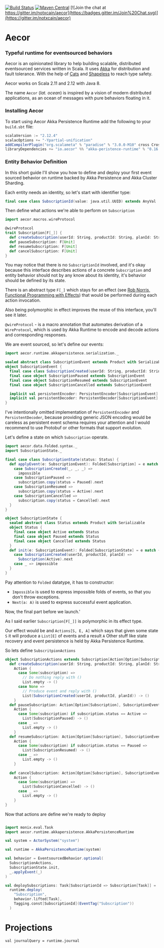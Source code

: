 
[![Build Status](https://img.shields.io/travis/notxcain/aecor/master.svg)](https://travis-ci.org/notxcain/aecor)
[![Maven Central](https://img.shields.io/maven-central/v/io.aecor/aecor-core_2.11.svg)](https://github.com/notxcain/aecor)
[![Join the chat at https://gitter.im/notxcain/aecor](https://badges.gitter.im/Join%20Chat.svg)](https://gitter.im/notxcain/aecor)


# Aecor
### Typeful runtime for eventsourced behaviors

Aecor is an opinionated library to help building scalable, distributed eventsourced services written in Scala. It uses [Akka](https://github.com/akka/akka) for distribution and fault tolerance.
With the help of [Cats](https://github.com/typelevel/cats/) and [Shapeless](https://github.com/milessabin/shapeless) to reach type safety.

Aecor works on Scala 2.11 and 2.12 with Java 8.

The name `Aecor` (_lat. ocean_) is inspired by a vision of modern distributed applications, as an ocean of messages with pure behaviors floating in it.
    
### Installing Aecor

To start using Aecor Akka Persistence Runtime add the following to your `build.sbt` file:

```scala
scalaVersion := "2.12.4"
scalacOptions += "-Ypartial-unification"
addCompilerPlugin("org.scalameta" % "paradise" % "3.0.0-M10" cross CrossVersion.full)
libraryDependencies += "io.aecor" %% "akka-peristence-runtime" % "0.16.0-SNAPSHOT"
```

### Entity Behavior Definition

In this short guide I'll show you how to define and deploy your first event sourced behavior on runtime backed by Akka Persistence and Akka Cluster Sharding.

Each entity needs an identity, so let's start with identifier type:

```scala
final case class SubscriptionId(value: java.util.UUID) extends AnyVal
```

Then define what actions we're able to perform on `Subscription`

```scala
import aecor.macros.wireProtocol

@wireProtocol
trait Subscription[F[_]] {
  def createSubscription(userId: String, productId: String, planId: String): F[Unit]
  def pauseSubscription: F[Unit]
  def resumeSubscription: F[Unit]
  def cancelSubscription: F[Unit]
}
```

You may notice that there is no `SubscriptionId` involved, and it's okay because this interface describes actions of a concrete `Subscription` and entity behavior should not by any know about its identity, it's behavior should be defined by its state.

There is an abstract type `F[_]` which stays for an effect (see [Rob Norris, Functional Programming with Effects](https://www.youtube.com/watch?v=po3wmq4S15A)) that would be performed during each action invocation.

Also being polymorphic in effect improves the reuse of this interface, you'll see it later.

`@wireProtocol` - is a macro annotation that automates derivation of a `WireProtocol`, which is used by Akka Runtime to encode and decode actions and corresponding responses.

We are event sourced, so let's define our events:

```scala
import aecor.runtime.akkapersistence.serialization._

sealed abstract class SubscriptionEvent extends Product with Serializable
object SubscriptionEvent {
  final case class SubscriptionCreated(userId: String, productId: String, planId: String) extends SubscriptionEvent
  final case object SubscriptionPaused extends SubscriptionEvent
  final case object SubscriptionResumed extends SubscriptionEvent
  final case object SubscriptionCancelled extends SubscriptionEvent

  implicit val persistentEncoder: PersistentEncoder[SubscriptionEvent] = ???
  implicit val persistentDecoder: PersistentDecoder[SubscriptionEvent] = ???
}
```

I've intentionally omitted implementation of `PersistentEncoder` and `PersistentDecoder`, because providing generic JSON encoding would be careless as persistent event schema requires your attention and I would recommend to use Protobuf or other formats that support evolution.

Let's define a state on which `Subscription` operate.

```scala
import aecor.data.Folded.syntax._
import SubscriptionState._

final case class SubscriptionState(status: Status) {
  def applyEvent(e: SubscriptionEvent): Folded[Subscription] = e match {
    case SubscriptionCreated(_, _, _) =>
      impossible
    case SubscriptionPaused =>
      subscription.copy(status = Paused).next
    case SubscriptionResumed =>
      subscription.copy(status = Active).next
    case SubscriptionCancelled =>
      subscription.copy(status = Cancelled).next
  }
}

object SubscriptionState {
  sealed abstract class Status extends Product with Serializable
  object Status {
    final case object Active extends Status
    final case object Paused extends Status
    final case object Cancelled extends Status
  }
  def init(e: SubscriptionEvent): Folded[SubscriptionState] = e match {
    case SubscriptionCreated(userId, productId, planId) =>
      Subscription(Active).next
    case _ => impossible
  }
}

```

Pay attention to `Folded` datatype, it has to constructor:
- `Impossible` is used to express impossible folds of events, so that you don't throw exceptions.
- `Next(a: A)` is used to express successful event application.


Now, the final part before we launch.'

As I said earlier `Subscription[F[_]]` is polymorphic in its effect type.

Our effect would be and `Actions[S, E, A]` which says that given some state `S` it will produce a `List[E]` of events and a result `A`
Other stuff like state recovery and event persistence is held by Akka Persistence Runtime.

So lets define `SubscritpionActions`

```scala
object SubscriptionActions extends Subscription[Action[Option[Subscription], SubscriptionEvent, ?]] {
  def createSubscription(userId: String, productId: String, planId: String): Action[Option[Subscription], SubscriptionEvent, Unit] = 
    Action {
      case Some(subscription) =>
        // Do nothing reply with ()
        List.empty -> ()
      case None =>
        // Produce event and reply with ()
        List(SubscriptionCreated(userId, productId, planId)) -> ()
    }
  def pauseSubscription: Action[Option[Subscription], SubscriptionEvent, Unit] = 
    Action {
      case Some(subscription) if subscription.status == Active =>
        List(SubscriptionPaused) -> ()
      case _ =>
        List.empty -> ()
    }
  def resumeSubscription: Action[Option[Subscription], SubscriptionEvent, Unit] = 
    Action {
      case Some(subscription) if subscription.status == Paused =>
        List(SubscriptionResumed) -> ()
      case _ =>
        List.empty -> ()
    }
   
  def cancelSubscription: Action[Option[Subscription], SubscriptionEvent, Unit] = 
    Action {
      case Some(subscription) =>
        List(SubscriptionCancelled) -> ()
      case _ =>
        List.empty -> ()
    }
}
```

Now that actions are define we're ready to deploy

```scala

import monix.eval.Task
import aecor.runtime.akkapersistence.AkkaPersistenceRuntime

val system = ActorSystem("system")

val runtime = AkkaPersistenceRuntime(system)

val behavior = EventsourcedBehavior.optional(
  SubscriptionActions,
  SubscriptionState.init,
  _.applyEvent(_)
)

val deploySubscriptions: Task[SubscriptionId => Subscription[Task]] =
  runtime.deploy(
    "Subscription",
    behavior.lifted[Task],
    Tagging.const[SubscriptionId](EventTag("Subscription"))
  )
```

# Projections

```
val journalQuery = runtime.journal
```
